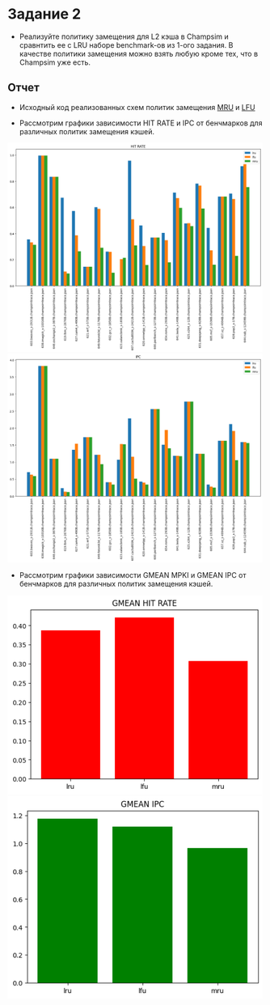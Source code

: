 # Задание 2

- Реализуйте политику замещения для L2 кэша в Champsim и сравнтить ее с LRU наборе benchmark-ов из 1-ого задания. В качестве политики замещения можно взять любую кроме тех, что в Champsim уже есть.

## Отчет

- Исходный код реализованных схем политик замещения [MRU](https://github.com/uslsteen/ChampSim/blob/uslsteen/cache-policy/replacement/mru/mru.cc) и [LFU](https://github.com/uslsteen/ChampSim/blob/uslsteen/cache-policy/replacement/lfu/lfu.cc)


- Рассмотрим графики зависимости HIT RATE и IPC от бенчмарков для различных политик замещения кэшей.

![img](https://github.com/uslsteen/uarch_course/blob/main/task_2/pics/HIT_RATE.png) ![img](https://github.com/uslsteen/uarch_course/blob/main/task_2/pics/IPC.png)


- Рассмотрим графики зависимости GMEAN MPKI и GMEAN IPC от бенчмарков для различных политик замещения кэшей.

![img](https://github.com/uslsteen/uarch_course/blob/main/task_2/pics/GMEAN_HIT_RATE.png) ![img](https://github.com/uslsteen/uarch_course/blob/main/task_2/pics/GMEAN_IPC.png)
